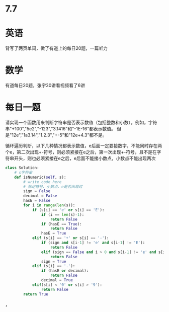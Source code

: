 # 7.7

# 英语

背写了两页单词，做了有道上的每日20题，一篇听力

# 数学    

有道每日20题，张宇30讲看视频看了6讲

#  每日一题  

请实现一个函数用来判断字符串是否表示数值（包括整数和小数）。例如，字符串"+100","5e2","-123","3.1416"和"-1E-16"都表示数值。 但是"12e","1a3.14","1.2.3","+-5"和"12e+4.3"都不是。

循环遍历判断，以下几种情况都表示数值，e后面一定要接数字，不能同时存在两个e，第二次出现+-符号，则必须紧接在e之后，第一次出现+-符号，且不是在字符串开头，则也必须紧接在e之后，e后面不能接小数点，小数点不能出现两次

```python
class Solution:
    # s字符串
    def isNumeric(self, s):
        # write code here
        # 标记符号、小数点、e是否出现过
        sign = False
        decimal = False
        hasE = False
        for i in range(len(s)):
            if (s[i] == 'e' or s[i] == 'E'):
                if (i == len(s)-1):
                    return False
                if (hasE == True):
                    return False
                hasE = True
            elif (s[i] == '+' or s[i] == '-'):
                if (sign and s[i-1] != 'e' and s[i-1] != 'E'):
                    return False
                elif (sign == False and i > 0 and s[i-1] != 'e' and s[i-1] != 'E'):
                    return False
                sign = True
            elif (s[i] == '.'):
                if (hasE or decimal):
                    return False
                decimal = True
            elif(s[i] < '0' or s[i] > '9'):
                return False
        return True
```

，